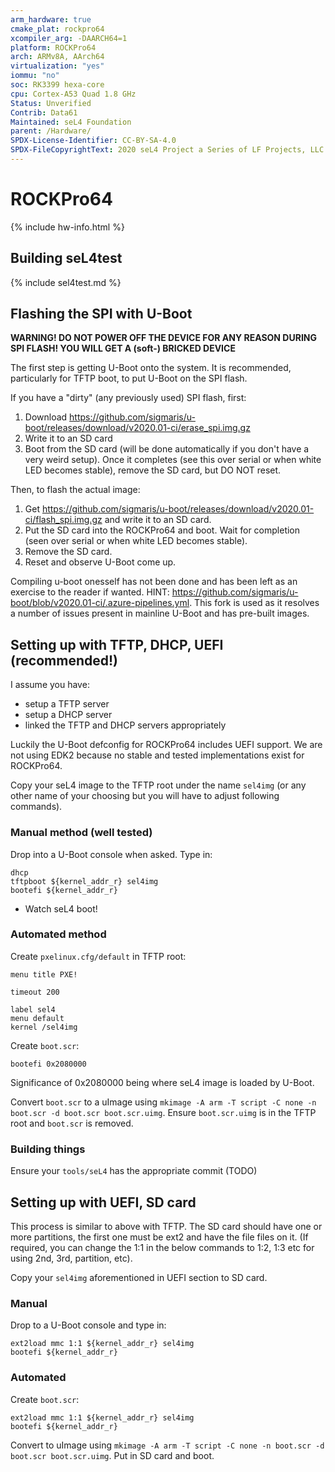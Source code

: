 ```yaml
---
arm_hardware: true
cmake_plat: rockpro64
xcompiler_arg: -DAARCH64=1
platform: ROCKPro64
arch: ARMv8A, AArch64
virtualization: "yes"
iommu: "no"
soc: RK3399 hexa-core
cpu: Cortex-A53 Quad 1.8 GHz
Status: Unverified
Contrib: Data61
Maintained: seL4 Foundation
parent: /Hardware/
SPDX-License-Identifier: CC-BY-SA-4.0
SPDX-FileCopyrightText: 2020 seL4 Project a Series of LF Projects, LLC.
---
```


# ROCKPro64

{% include hw-info.html %}

## Building seL4test

{% include sel4test.md %}

## Flashing the SPI with U-Boot

**WARNING! DO NOT POWER OFF THE DEVICE FOR ANY REASON DURING SPI FLASH! YOU WILL GET A (soft-) BRICKED DEVICE**

The first step is getting U-Boot onto the system. It is recommended, particularly for TFTP boot, to put U-Boot on the SPI flash.

If you have a "dirty" (any previously used) SPI flash, first:
1. Download https://github.com/sigmaris/u-boot/releases/download/v2020.01-ci/erase_spi.img.gz
2. Write it to an SD card
3. Boot from the SD card (will be done automatically if you don't have a very weird setup). Once it completes (see this over serial or when white LED becomes stable), remove the SD card, but DO NOT reset.

Then, to flash the actual image:
1. Get https://github.com/sigmaris/u-boot/releases/download/v2020.01-ci/flash_spi.img.gz and write it to an SD card.
2. Put the SD card into the ROCKPro64 and boot. Wait for completion (seen over serial or when white LED becomes stable).
3. Remove the SD card.
4. Reset and observe U-Boot come up.

Compiling u-boot onesself has not been done and has been left as an exercise to the reader if wanted. HINT: https://github.com/sigmaris/u-boot/blob/v2020.01-ci/.azure-pipelines.yml. This fork is used as it resolves a number of issues present in mainline U-Boot and has pre-built images.

## Setting up with TFTP, DHCP, UEFI (recommended!)

I assume you have:
- setup a TFTP server
- setup a DHCP server
- linked the TFTP and DHCP servers appropriately

Luckily the U-Boot defconfig for ROCKPro64 includes UEFI support. We are not using EDK2 because no stable and tested implementations exist for ROCKPro64.

Copy your seL4 image to the TFTP root under the name `sel4img` (or any other name of your choosing but you will have to adjust following commands).

### Manual method (well tested)

Drop into a U-Boot console when asked. Type in:

```
dhcp
tftpboot ${kernel_addr_r} sel4img
bootefi ${kernel_addr_r}
```

- Watch seL4 boot!

### Automated method

Create `pxelinux.cfg/default` in TFTP root:

```
menu title PXE!

timeout 200

label sel4
menu default
kernel /sel4img
```

Create `boot.scr`:

```
bootefi 0x2080000
```

Significance of 0x2080000 being where seL4 image is loaded by U-Boot.

Convert `boot.scr` to a uImage using `mkimage -A arm -T script -C none -n boot.scr -d boot.scr boot.scr.uimg`. Ensure `boot.scr.uimg` is in the TFTP root and `boot.scr` is removed.

### Building things

Ensure your `tools/seL4` has the appropriate commit (TODO)

## Setting up with UEFI, SD card

This process is similar to above with TFTP. The SD card should have one or more partitions, the first one must be ext2 and have the file files on it. (If required, you can change the 1:1 in the below commands to 1:2, 1:3 etc for using 2nd, 3rd, partition, etc).

Copy your `sel4img` aforementioned in UEFI section to SD card.

### Manual

Drop to a U-Boot console and type in:

```
ext2load mmc 1:1 ${kernel_addr_r} sel4img
bootefi ${kernel_addr_r}
```

### Automated

Create `boot.scr`:

```
ext2load mmc 1:1 ${kernel_addr_r} sel4img
bootefi ${kernel_addr_r}
```

Convert to uImage using `mkimage -A arm -T script -C none -n boot.scr -d boot.scr boot.scr.uimg`. Put in SD card and boot.

